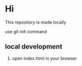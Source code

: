 # Hi
This repository is made locally

use git init command

## local development
1. open index.html in your browser